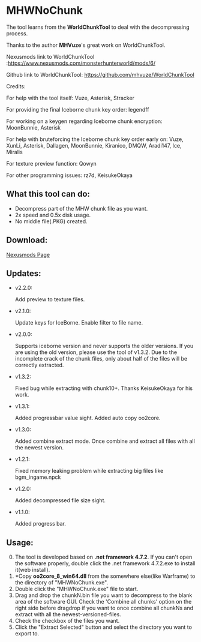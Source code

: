 # MHWNoChunk

The tool learns from the __WorldChunkTool__ to deal with the decompressing process.

Thanks to the author __MHVuze__'s great work on WorldChunkTool.

Nexusmods link to WorldChunkTool :https://www.nexusmods.com/monsterhunterworld/mods/6/

Github link to WorldChunkTool: https://github.com/mhvuze/WorldChunkTool

Credits:

For help with the tool itself: Vuze, Asterisk, Stracker

For providing the final Iceborne chunk key order: legendff

For working on a keygen regarding Iceborne chunk encryption: MoonBunnie, Asterisk

For help with bruteforcing the Iceborne chunk key order early on: Vuze, XunLi, Asterisk, Dallagen, MoonBunnie, Kiranico, DMQW, Aradi147, Ice, Miralis﻿

For texture preview function: Qowyn

For other programming issues: rz7d, KeisukeOkaya

## What this tool can do:
* Decompress part of the MHW chunk file as you want. 
* 2x speed and 0.5x disk usage.
* No middle file(.PKG) created.

## Download:
[Nexusmods Page](https://www.nexusmods.com/monsterhunterworld/mods/411)

## Updates:
* v2.2.0:

    Add preview to texture files.
* v2.1.0:

    Update keys for IceBorne. Enable filter to file name.
* v2.0.0:

    Supports iceborne version and never supports the older versions. If you are using the old version, please use the tool of v1.3.2.
    Due to the incomplete crack of the chunk files, only about half of the files will be correctly extracted.
* v1.3.2:

    Fixed bug while extracting with chunk10+. Thanks KeisukeOkaya for his work.
* v1.3.1:

    Added progressbar value sight. Added auto copy oo2core.
* v1.3.0:

    Added combine extract mode. Once combine and extract all files with all the newest version.
* v1.2.1:

    Fixed memory leaking problem while extracting big files like bgm_ingame.npck
* v1.2.0:

    Added decompressed file size sight.
* v1.1.0:

    Added progress bar.﻿

## Usage:
0. The tool is developed based on __.net framework 4.7.2__. If you can't open the software properly, double click the .net framework 4.7.2.exe to install it(web install).
1. \*Copy __oo2core_8_win64.dll__ from the somewhere else(like Warframe) to the directory of "MHWNoChunk.exe".
2. Double click the "MHWNoChunk.exe" file to start.
3. Drag and drop the chunkN.bin file you want to decompress to the blank area of the software GUI. Check the 'Combine all chunks' option on the right side before dragdrop if you want to once combine all chunkNs and extract with all the newest-versioned-files. 
4. Check the checkbox of the files you want.
5. Click the "Extract Selected" button and select the directory you want to export to.
